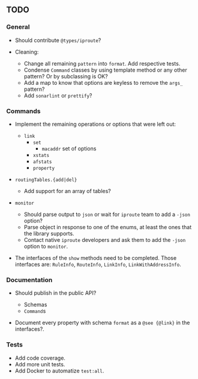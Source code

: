 ## TODO

### General

- Should contribute `@types/iproute`?

- Cleaning:
    - Change all remaining `pattern` into `format`. Add respective tests.
    - Condense `Command` classes by using template method or any other pattern? Or by subclassing is OK?
    - Add a map to know that options are keyless to remove the `args_` pattern?
    - Add `sonarlint` or `prettify`?

### Commands

- Implement the remaining operations or options that were left out:
  - `link`
    - `set`
      - `macaddr` set of options
    - `xstats`
    - `afstats`
    - `property`
    
- `routingTables.{add|del}`
  - Add support for an array of tables?
 
- `monitor`
  - Should parse output to `json` or wait for `iproute` team to add a `-json` option?
  - Parse object in response to one of the enums, at least the ones that the library supports.
  - Contact native `iproute` developers and ask them to add the `-json` option to `monitor`.

- The interfaces of the `show` methods need to be completed. 
  Those interfaces are: `RuleInfo`, `RouteInfo`, `LinkInfo`, `LinkWithAddressInfo`.

### Documentation

- Should publish in the public API?
  - Schemas
  - `Command`s

- Document every property with schema `format` as a `@see {@link}` in the interfaces?.

### Tests

- Add code coverage.
- Add more unit tests. 
- Add Docker to automatize `test:all`.
